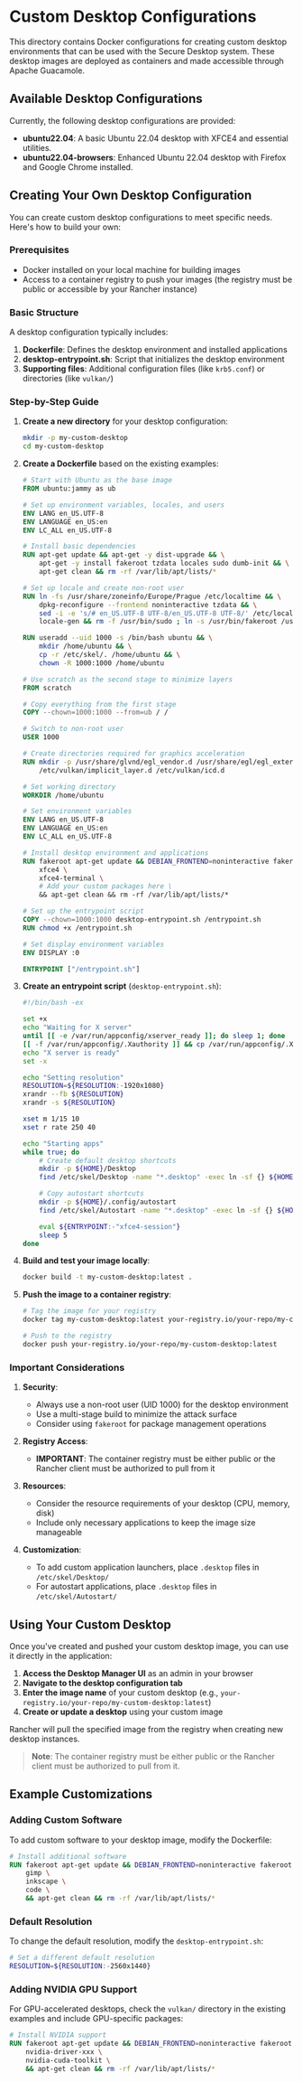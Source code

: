 # Custom Desktop Configurations

This directory contains Docker configurations for creating custom desktop environments that can be used with the Secure Desktop system. These desktop images are deployed as containers and made accessible through Apache Guacamole.

## Available Desktop Configurations

Currently, the following desktop configurations are provided:

- **ubuntu22.04**: A basic Ubuntu 22.04 desktop with XFCE4 and essential utilities.
- **ubuntu22.04-browsers**: Enhanced Ubuntu 22.04 desktop with Firefox and Google Chrome installed.

## Creating Your Own Desktop Configuration

You can create custom desktop configurations to meet specific needs. Here's how to build your own:

### Prerequisites

- Docker installed on your local machine for building images
- Access to a container registry to push your images (the registry must be public or accessible by your Rancher instance)

### Basic Structure

A desktop configuration typically includes:

1. **Dockerfile**: Defines the desktop environment and installed applications
2. **desktop-entrypoint.sh**: Script that initializes the desktop environment
3. **Supporting files**: Additional configuration files (like `krb5.conf`) or directories (like `vulkan/`)

### Step-by-Step Guide

1. **Create a new directory** for your desktop configuration:
   ```bash
   mkdir -p my-custom-desktop
   cd my-custom-desktop
   ```

2. **Create a Dockerfile** based on the existing examples:
   ```Dockerfile
   # Start with Ubuntu as the base image
   FROM ubuntu:jammy as ub

   # Set up environment variables, locales, and users
   ENV LANG en_US.UTF-8
   ENV LANGUAGE en_US:en
   ENV LC_ALL en_US.UTF-8

   # Install basic dependencies
   RUN apt-get update && apt-get -y dist-upgrade && \
       apt-get -y install fakeroot tzdata locales sudo dumb-init && \
       apt-get clean && rm -rf /var/lib/apt/lists/*

   # Set up locale and create non-root user
   RUN ln -fs /usr/share/zoneinfo/Europe/Prague /etc/localtime && \
       dpkg-reconfigure --frontend noninteractive tzdata && \
       sed -i -e 's/# en_US.UTF-8 UTF-8/en_US.UTF-8 UTF-8/' /etc/locale.gen && \
       locale-gen && rm -f /usr/bin/sudo ; ln -s /usr/bin/fakeroot /usr/bin/sudo

   RUN useradd --uid 1000 -s /bin/bash ubuntu && \
       mkdir /home/ubuntu && \
       cp -r /etc/skel/. /home/ubuntu && \
       chown -R 1000:1000 /home/ubuntu

   # Use scratch as the second stage to minimize layers
   FROM scratch

   # Copy everything from the first stage
   COPY --chown=1000:1000 --from=ub / /

   # Switch to non-root user
   USER 1000

   # Create directories required for graphics acceleration
   RUN mkdir -p /usr/share/glvnd/egl_vendor.d /usr/share/egl/egl_external_platform.d \
       /etc/vulkan/implicit_layer.d /etc/vulkan/icd.d

   # Set working directory
   WORKDIR /home/ubuntu

   # Set environment variables
   ENV LANG en_US.UTF-8
   ENV LANGUAGE en_US:en
   ENV LC_ALL en_US.UTF-8

   # Install desktop environment and applications
   RUN fakeroot apt-get update && DEBIAN_FRONTEND=noninteractive fakeroot apt-get install -y --no-install-recommends \
       xfce4 \
       xfce4-terminal \
       # Add your custom packages here \
       && apt-get clean && rm -rf /var/lib/apt/lists/*

   # Set up the entrypoint script
   COPY --chown=1000:1000 desktop-entrypoint.sh /entrypoint.sh
   RUN chmod +x /entrypoint.sh

   # Set display environment variables
   ENV DISPLAY :0

   ENTRYPOINT ["/entrypoint.sh"]
   ```

3. **Create an entrypoint script** (`desktop-entrypoint.sh`):
   ```bash
   #!/bin/bash -ex

   set +x
   echo "Waiting for X server"
   until [[ -e /var/run/appconfig/xserver_ready ]]; do sleep 1; done
   [[ -f /var/run/appconfig/.Xauthority ]] && cp /var/run/appconfig/.Xauthority ${HOME}/
   echo "X server is ready"
   set -x

   echo "Setting resolution"
   RESOLUTION=${RESOLUTION:-1920x1080}
   xrandr --fb ${RESOLUTION}
   xrandr -s ${RESOLUTION}

   xset m 1/15 10
   xset r rate 250 40

   echo "Starting apps"
   while true; do
       # Create default desktop shortcuts
       mkdir -p ${HOME}/Desktop
       find /etc/skel/Desktop -name "*.desktop" -exec ln -sf {} ${HOME}/Desktop/ \; || true

       # Copy autostart shortcuts
       mkdir -p ${HOME}/.config/autostart
       find /etc/skel/Autostart -name "*.desktop" -exec ln -sf {} ${HOME}/.config/autostart/ \; || true

       eval ${ENTRYPOINT:-"xfce4-session"}
       sleep 5
   done
   ```

4. **Build and test your image locally**:
   ```bash
   docker build -t my-custom-desktop:latest .
   ```

5. **Push the image to a container registry**:
   ```bash
   # Tag the image for your registry
   docker tag my-custom-desktop:latest your-registry.io/your-repo/my-custom-desktop:latest

   # Push to the registry
   docker push your-registry.io/your-repo/my-custom-desktop:latest
   ```

### Important Considerations

1. **Security**:
   - Always use a non-root user (UID 1000) for the desktop environment
   - Use a multi-stage build to minimize the attack surface
   - Consider using `fakeroot` for package management operations

2. **Registry Access**:
   - **IMPORTANT**: The container registry must be either public or the Rancher client must be authorized to pull from it

3. **Resources**:
   - Consider the resource requirements of your desktop (CPU, memory, disk)
   - Include only necessary applications to keep the image size manageable

4. **Customization**:
   - To add custom application launchers, place `.desktop` files in `/etc/skel/Desktop/`
   - For autostart applications, place `.desktop` files in `/etc/skel/Autostart/`

## Using Your Custom Desktop

Once you've created and pushed your custom desktop image, you can use it directly in the application:

1. **Access the Desktop Manager UI** as an admin in your browser
2. **Navigate to the desktop configuration tab**
3. **Enter the image name** of your custom desktop (e.g., `your-registry.io/your-repo/my-custom-desktop:latest`)
4. **Create or update a desktop** using your custom image

Rancher will pull the specified image from the registry when creating new desktop instances.

> **Note**: The container registry must be either public or the Rancher client must be authorized to pull from it.

## Example Customizations

### Adding Custom Software

To add custom software to your desktop image, modify the Dockerfile:

```Dockerfile
# Install additional software
RUN fakeroot apt-get update && DEBIAN_FRONTEND=noninteractive fakeroot apt-get install -y --no-install-recommends \
    gimp \
    inkscape \
    code \
    && apt-get clean && rm -rf /var/lib/apt/lists/*
```

### Default Resolution

To change the default resolution, modify the `desktop-entrypoint.sh`:

```bash
# Set a different default resolution
RESOLUTION=${RESOLUTION:-2560x1440}
```

### Adding NVIDIA GPU Support

For GPU-accelerated desktops, check the `vulkan/` directory in the existing examples and include GPU-specific packages:

```Dockerfile
# Install NVIDIA support
RUN fakeroot apt-get update && DEBIAN_FRONTEND=noninteractive fakeroot apt-get install -y --no-install-recommends \
    nvidia-driver-xxx \
    nvidia-cuda-toolkit \
    && apt-get clean && rm -rf /var/lib/apt/lists/*
```

